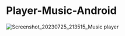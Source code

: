 # Player-Music-Android

![Screenshot_20230725_213515_Music player](https://github.com/K4bbalah/Player-Music-Android/assets/97350510/1c8e1ea1-70c3-4db6-ad8e-6549c6ce1fab)
